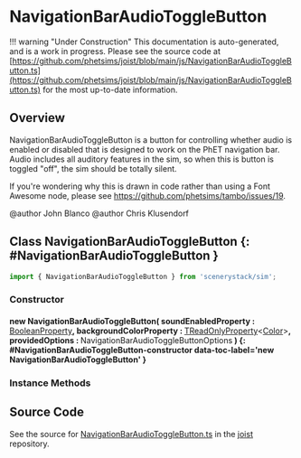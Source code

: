 # NavigationBarAudioToggleButton

!!! warning "Under Construction"
    This documentation is auto-generated, and is a work in progress. Please see the source code at
    [https://github.com/phetsims/joist/blob/main/js/NavigationBarAudioToggleButton.ts](https://github.com/phetsims/joist/blob/main/js/NavigationBarAudioToggleButton.ts) for the most up-to-date information.

## Overview

NavigationBarAudioToggleButton is a button for controlling whether audio is enabled or disabled that is designed to
work on the PhET navigation bar. Audio includes all auditory features in the sim, so when this is button is toggled
"off", the sim should be totally silent.

If you're wondering why this is drawn in code rather than using a Font Awesome node, please see
https://github.com/phetsims/tambo/issues/19.

@author John Blanco
@author Chris Klusendorf

## Class NavigationBarAudioToggleButton {: #NavigationBarAudioToggleButton }


```js
import { NavigationBarAudioToggleButton } from 'scenerystack/sim';
```
### Constructor

#### new NavigationBarAudioToggleButton( soundEnabledProperty : <span style="font-weight: 400;">[BooleanProperty](../axon/BooleanProperty.md)</span>, backgroundColorProperty : <span style="font-weight: 400;">[TReadOnlyProperty](../axon/TReadOnlyProperty.md)&lt;[Color](../scenery/Color.md)&gt;</span>, providedOptions : <span style="font-weight: 400;">NavigationBarAudioToggleButtonOptions</span> ) {: #NavigationBarAudioToggleButton-constructor data-toc-label='new NavigationBarAudioToggleButton' }

### Instance Methods





## Source Code

See the source for [NavigationBarAudioToggleButton.ts](https://github.com/phetsims/joist/blob/main/js/NavigationBarAudioToggleButton.ts) in the [joist](https://github.com/phetsims/joist) repository.
